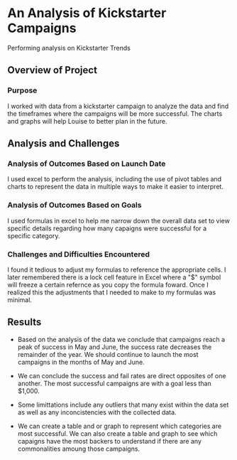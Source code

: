 # An Analysis of Kickstarter Campaigns
Performing analysis on Kickstarter Trends

## Overview of Project

### Purpose
I worked with data from a kickstarter campaign to analyze the data and find the timeframes where the campaigns will be more successful.  The charts and graphs will help Louise to better plan in the future.

## Analysis and Challenges

### Analysis of Outcomes Based on Launch Date
I used excel to perform the analysis, including the use of pivot tables and charts to represent the data in multiple ways to make it easier to interpret.  
### Analysis of Outcomes Based on Goals
I used formulas in excel to help me narrow down the overall data set to view specific details regarding how many capaigns were successful for a specific category.
### Challenges and Difficulties Encountered
I found it tedious to adjust my formulas to reference the appropriate cells.  I later remembered there is a lock cell feature in Excel where a "$" symbol will freeze a certain refernce as you copy the formula foward.  Once I realized this the adjustments that I needed to make to my formulas was minimal.

## Results

-  Based on the analysis of the data we conclude that campaigns reach a peak of success in May and June, the success rate decreases the remainder of the year.  We should continue to launch the most campaigns in the months of May and June.

- We can conclude the success and fail rates are direct opposites of one another.  The most successful campaigns are with a goal less than $1,000.

- Some limittations include any outliers that many exist within the data set as well as any inconcistencies with the collected data.

- We can create a table and or graph to represent which categories are most successful.  We can also create a table and graph to see which capaigns have the most backers to understand if there are any commonalities amoung those campaigns. 
